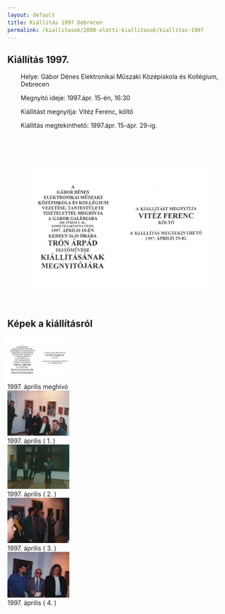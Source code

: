 ```yaml
---
layout: default
title: Kiállítás 1997 Debrecen
permalink: /kiallitasok/2000-elotti-kiallitasok/kiallitas-1997
---
```


<script>
	window.addEvent("domready", function () {
		new boxplus($$("a.phocagallerycboxplus"),{"theme":"darkrounded","autocenter":1,"autofit":1,"slideshow":4000,"loop":0,"captions":"bottom","thumbs":"inside","width":680,"height":531,"duration":250,"transition":"quad","contextmenu":1, phocamethod:1});
		new boxplus($$("a.phocagallerycboxplusi"),{"theme":"darkrounded","autocenter":1,"autofit":1,"slideshow":4000,"loop":0,"captions":"bottom","thumbs":"hide","width":680,"height":531,"duration":250,"transition":"quad","contextmenu":1, phocamethod:1});
		new boxplus($$("a.phocagallerycboxpluso"),{"theme":"darkrounded","autocenter":1,"autofit": false,"slideshow": false,"loop":false,"captions":"none","thumbs":"hide","width":680,"height":531,"duration":0,"transition":"linear","contextmenu":false, phocamethod:2});
	});
</script>

<article class="art-post"><div class="art-postcontent clearfix"><div id="phocagallery" class="pg-category-view pg-cv"><div id="pg-icons"></div>
<div style="clear:both"></div><div class="pg-cv-desc"><h2>Kiállítás 1997.</h2>
<p style="padding-left: 30px;">Helye: Gábor Dénes Elektronikai Műszaki Középiskola és Kollégium, Debrecen</p>
<p style="padding-left: 30px;">Megnyitó ideje: 1997.ápr. 15-én, 16:30</p>
<p style="padding-left: 30px;">Kiállítást megnyitja: Vitéz Ferenc, költő</p>
<p style="padding-left: 30px;">Kiállítás megtekinthető: 1997.ápr. 15-ápr. 29-ig.</p>
<p>&nbsp;</p>
<p>&nbsp;</p>
<p><img style="display: block; margin-left: auto; margin-right: auto;" src="images/kiallitasok/97_1.jpg" alt="" width="400"></p>
<p>&nbsp;</p>
<h2>Képek a kiállításról</h2></div>
<div id="pg-msnr-container">

<div class="pg-cv-box item">
 <div class="pg-cv-box-img pg-box1">
  <div class="pg-box2">
   <div class="pg-box3">
<a class="phocagallerycboxplus" title="1997. április meghívó" href="images/kiallitasok/thumbs/phoca_thumb_l_97_1.jpg" rel="phocagallerycboxplus">
<img src="images/kiallitasok/thumbs/phoca_thumb_m_97_1.jpg" alt="" class="pg-image"></a>
</div></div></div>
<div class="pg-cv-name">1997. április meghívó</div></div>


<div class="pg-cv-box item">
 <div class="pg-cv-box-img pg-box1">
  <div class="pg-box2">
   <div class="pg-box3">
<a class="phocagallerycboxplus" title="1997. április ( 1. ) " href="images/kiallitasok/thumbs/phoca_thumb_l_1997_apr_1.jpg" rel="phocagallerycboxplus"><img src="images/kiallitasok/thumbs/phoca_thumb_m_1997_apr_1.jpg" alt="" class="pg-image"></a>
</div></div></div>
<div class="pg-cv-name">1997. április ( 1. ) </div></div>


<div class="pg-cv-box item">
 <div class="pg-cv-box-img pg-box1">
  <div class="pg-box2">
   <div class="pg-box3">
<a class="phocagallerycboxplus" title="1997. április ( 2. ) " href="images/kiallitasok/thumbs/phoca_thumb_l_1997_apr_2.jpg" rel="phocagallerycboxplus"><img src="images/kiallitasok/thumbs/phoca_thumb_m_1997_apr_2.jpg" alt="" class="pg-image"></a>
</div></div></div>
<div class="pg-cv-name">1997. április ( 2. ) </div></div>


<div class="pg-cv-box item">
 <div class="pg-cv-box-img pg-box1">
  <div class="pg-box2">
   <div class="pg-box3">
<a class="phocagallerycboxplus" title="1997. április ( 3. ) " href="images/kiallitasok/thumbs/phoca_thumb_l_1997_apr_3.jpg" rel="phocagallerycboxplus"><img src="images/kiallitasok/thumbs/phoca_thumb_m_1997_apr_3.jpg" alt="" class="pg-image"></a>
</div></div></div>
<div class="pg-cv-name">1997. április ( 3. ) </div></div>


<div class="pg-cv-box item">
 <div class="pg-cv-box-img pg-box1">
  <div class="pg-box2">
   <div class="pg-box3">
<a class="phocagallerycboxplus" title="1997. április ( 4. ) " href="images/kiallitasok/thumbs/phoca_thumb_l_1997_apr_4.jpg" rel="phocagallerycboxplus"><img src="images/kiallitasok/thumbs/phoca_thumb_m_1997_apr_4.jpg" alt="" class="pg-image"></a>
</div></div></div>
<div class="pg-cv-name">1997. április ( 4. ) </div></div>
